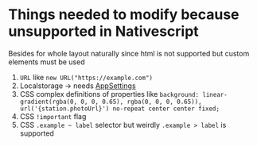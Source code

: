 # Things needed to modify because unsupported in Nativescript

Besides for whole layout naturally since html is not supported but custom elements must be used

1. `URL` like `new URL("https://example.com")`
2. Localstorage -> needs [AppSettings](https://nativescript.org/blog/client-side-storage-in-nativescript-applications/)
3. CSS complex definitions of properties like `background: linear-gradient(rgba(0, 0, 0, 0.65), rgba(0, 0, 0, 0.65)), url('{station.photoUrl}') no-repeat center center fixed;`
4. CSS `!important` flag
5. CSS `.example ~ label` selector but weirdly `.example > label` is supported
